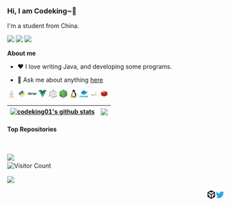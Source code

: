 ### Hi, I am Codeking~👋
<!--
**codeking01/codeking01** is a ✨ _special_ ✨ repository because its `README.md` (this file) appears on your GitHub profile.
Here are some ideas to get you started:

- 🔭 I’m currently working on ...
- 🌱 I’m currently learning ...
- 👯 I’m looking to collaborate on ...
- 🤔 I’m looking for help with ...
- 💬 Ask me about ...
- 📫 How to reach me: ...
- 😄 Pronouns: ...
- ⚡ Fun fact: ...
-->
I'm a student from China.
<br/>
<p>
<img src="https://img.shields.io/static/v1?label=Program&message=Java&color=orange"/>
  <img src="https://img.shields.io/static/v1?label=Program&message=Python&color=blue"/>
<a href="https://blog.csdn.net/weixin_45686265"><img src="https://img.shields.io/static/v1?label=Blog&message=CSDN&color=red"/></a>
</p>

**About me**

- ❤️ I love writing Java, and developing some programs.

- 💬 Ask me about anything [here](https://github.com/codeking01/codeking01/issues)

<code><img height="20" alt="java" src="https://raw.githubusercontent.com/github/explore/80688e429a7d4ef2fca1e82350fe8e3517d3494d/topics/java/java.png"></code>
<code><img height="20" alt="python" src="https://raw.githubusercontent.com/github/explore/80688e429a7d4ef2fca1e82350fe8e3517d3494d/topics/python/python.png"></code>
<code><img height="20" alt="django" src="https://raw.githubusercontent.com/github/explore/80688e429a7d4ef2fca1e82350fe8e3517d3494d/topics/django/django.png"></code>
<code><img height="20" alt="vue" src="https://raw.githubusercontent.com/github/explore/80688e429a7d4ef2fca1e82350fe8e3517d3494d/topics/vue/vue.png"></code>
<code><img height="20" alt="electron" src="https://raw.githubusercontent.com/github/explore/5c058a388828bb5fde0bcafd4bc867b5bb3f26f3/topics/electron/electron.png"></code>
<code><img height="20" alt="nodejs" src="https://raw.githubusercontent.com/github/explore/80688e429a7d4ef2fca1e82350fe8e3517d3494d/topics/nodejs/nodejs.png"></code>
<code><img height="20" alt="linux" src="https://raw.githubusercontent.com/github/explore/80688e429a7d4ef2fca1e82350fe8e3517d3494d/topics/linux/linux.png"></code>
<code><img height="20" alt="docker" src="https://raw.githubusercontent.com/github/explore/80688e429a7d4ef2fca1e82350fe8e3517d3494d/topics/docker/docker.png"></code>
<code><img height="20" alt="mysql" src="https://raw.githubusercontent.com/github/explore/80688e429a7d4ef2fca1e82350fe8e3517d3494d/topics/mysql/mysql.png"></code> 
<code><img height="20" alt="redis" src="https://raw.githubusercontent.com/github/explore/80688e429a7d4ef2fca1e82350fe8e3517d3494d/topics/redis/redis.png"></code> 

| <a href="https://github-readme-stats.vercel.app/api?username=codeking01&show_icons=true&theme=transparent"><img align="center" src="https://github-readme-stats.vercel.app/api?username=codeking01&show_icons=true&include_all_commits=true&theme=buefy&hide_border=true" alt="codeking01's github stats" /></a> | <a href="https://github.com/codeking01/github-readme-stats"><img align="center" src="https://github-readme-stats.vercel.app/api/top-langs/?username=codeking01&layout=compact&theme=buefy&hide_border=true" /></a>|
| ------------- | ------------- |

#### Top Repositories
</br>

![](https://github-readme-activity-graph.cyclic.app/graph?username=codeking01&theme=dracula)
</br>
![Visitor Count](https://profile-counter.glitch.me/codeking01/count.svg)
</br>
<!--
<a href="https://github.com/codeking01/github-readme-stats">
  <img align="center" src="https://github-readme-stats.vercel.app/api/pin/?username=codeking01&repo=github-readme-stats&theme=buefy" />
</a>
-->
<a href="https://github.com/codeking01/codeking01.github.io">
  <img align="center" src="https://github-readme-stats.vercel.app/api/pin/?username=codeking01&repo=codeking01.github.io&theme=buefy" />
</a>
<br />
<br />

<a href="https://twitter.com/codeking03">
  <img align="right" alt="Anurag  | Twitter" width="21px" src="https://raw.githubusercontent.com/codeking01/codeking01/master/assets/twitter.svg" />
</a>
<a href="https://codesandbox.io/u/codeking01">
  <img align="right" alt="codeking01  | CodeSandbox" width="20px" src="https://raw.githubusercontent.com/codeking01/codeking01/master/assets/codesandbox.svg" />
</a>
